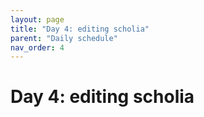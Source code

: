 ```yaml
---
layout: page
title: "Day 4: editing scholia"
parent: "Daily schedule"
nav_order: 4
---
```


# Day 4: editing scholia